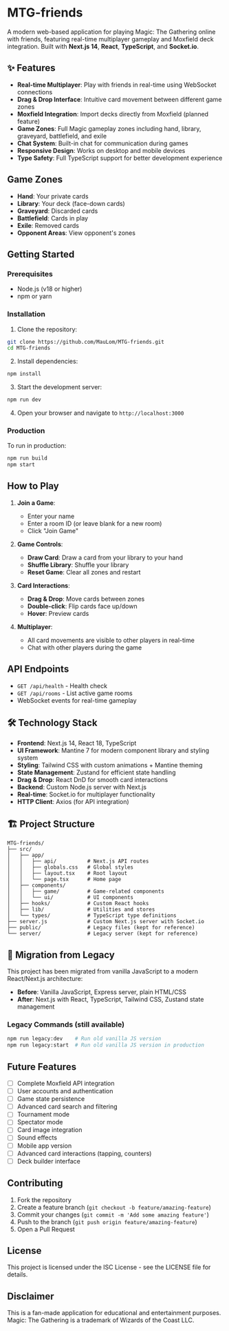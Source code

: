 # MTG-friends

A modern web-based application for playing Magic: The Gathering online with friends, featuring real-time multiplayer gameplay and Moxfield deck integration. Built with **Next.js 14**, **React**, **TypeScript**, and **Socket.io**.

## ✨ Features

- **Real-time Multiplayer**: Play with friends in real-time using WebSocket connections
- **Drag & Drop Interface**: Intuitive card movement between different game zones
- **Moxfield Integration**: Import decks directly from Moxfield (planned feature)
- **Game Zones**: Full Magic gameplay zones including hand, library, graveyard, battlefield, and exile
- **Chat System**: Built-in chat for communication during games
- **Responsive Design**: Works on desktop and mobile devices
- **Type Safety**: Full TypeScript support for better development experience

## Game Zones

- **Hand**: Your private cards
- **Library**: Your deck (face-down cards)
- **Graveyard**: Discarded cards
- **Battlefield**: Cards in play
- **Exile**: Removed cards
- **Opponent Areas**: View opponent's zones

## Getting Started

### Prerequisites

- Node.js (v18 or higher)
- npm or yarn

### Installation

1. Clone the repository:
```bash
git clone https://github.com/MauLom/MTG-friends.git
cd MTG-friends
```

2. Install dependencies:
```bash
npm install
```

3. Start the development server:
```bash
npm run dev
```

4. Open your browser and navigate to `http://localhost:3000`

### Production

To run in production:
```bash
npm run build
npm start
```

## How to Play

1. **Join a Game**:
   - Enter your name
   - Enter a room ID (or leave blank for a new room)
   - Click "Join Game"

2. **Game Controls**:
   - **Draw Card**: Draw a card from your library to your hand
   - **Shuffle Library**: Shuffle your library
   - **Reset Game**: Clear all zones and restart

3. **Card Interactions**:
   - **Drag & Drop**: Move cards between zones
   - **Double-click**: Flip cards face up/down
   - **Hover**: Preview cards

4. **Multiplayer**:
   - All card movements are visible to other players in real-time
   - Chat with other players during the game

## API Endpoints

- `GET /api/health` - Health check
- `GET /api/rooms` - List active game rooms
- WebSocket events for real-time gameplay

## 🛠 Technology Stack

- **Frontend**: Next.js 14, React 18, TypeScript
- **UI Framework**: Mantine 7 for modern component library and styling system
- **Styling**: Tailwind CSS with custom animations + Mantine theming
- **State Management**: Zustand for efficient state handling
- **Drag & Drop**: React DnD for smooth card interactions
- **Backend**: Custom Node.js server with Next.js
- **Real-time**: Socket.io for multiplayer functionality
- **HTTP Client**: Axios (for API integration)

## 🏗 Project Structure

```
MTG-friends/
├── src/
│   ├── app/
│   │   ├── api/          # Next.js API routes
│   │   ├── globals.css   # Global styles
│   │   ├── layout.tsx    # Root layout
│   │   └── page.tsx      # Home page
│   ├── components/
│   │   ├── game/         # Game-related components
│   │   └── ui/           # UI components
│   ├── hooks/            # Custom React hooks
│   ├── lib/              # Utilities and stores
│   └── types/            # TypeScript type definitions
├── server.js             # Custom Next.js server with Socket.io
├── public/               # Legacy files (kept for reference)
└── server/               # Legacy server (kept for reference)
```

## 🔄 Migration from Legacy

This project has been migrated from vanilla JavaScript to a modern React/Next.js architecture:

- **Before**: Vanilla JavaScript, Express server, plain HTML/CSS
- **After**: Next.js with React, TypeScript, Tailwind CSS, Zustand state management

### Legacy Commands (still available)
```bash
npm run legacy:dev    # Run old vanilla JS version
npm run legacy:start  # Run old vanilla JS version in production
```

## Future Features

- [ ] Complete Moxfield API integration
- [ ] User accounts and authentication
- [ ] Game state persistence
- [ ] Advanced card search and filtering
- [ ] Tournament mode
- [ ] Spectator mode
- [ ] Card image integration
- [ ] Sound effects
- [ ] Mobile app version
- [ ] Advanced card interactions (tapping, counters)
- [ ] Deck builder interface

## Contributing

1. Fork the repository
2. Create a feature branch (`git checkout -b feature/amazing-feature`)
3. Commit your changes (`git commit -m 'Add some amazing feature'`)
4. Push to the branch (`git push origin feature/amazing-feature`)
5. Open a Pull Request

## License

This project is licensed under the ISC License - see the LICENSE file for details.

## Disclaimer

This is a fan-made application for educational and entertainment purposes. Magic: The Gathering is a trademark of Wizards of the Coast LLC.